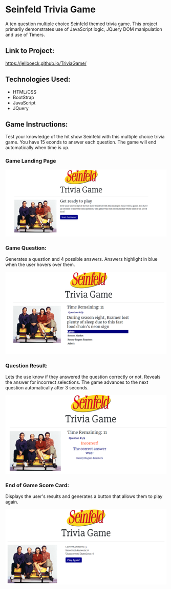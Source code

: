 # Seinfeld Trivia Game

A ten question multiple choice Seinfeld themed trivia game. This project primarily demonstrates use of JavaScript logic, JQuery DOM manipulation and use of Timers.

## Link to Project:

https://jellboeck.github.io/TriviaGame/

## Technologies Used:

- HTML/CSS
- BootStrap
- JavaScript
- JQuery

## Game Instructions:

Test your knowledge of the hit show Seinfeld with this multiple choice trivia game. You have 15 econds to answer each question. The game will end automatically when time is up.

### Game Landing Page

![Image of the Trivia Game Landing Page](/Assets/Images/game-landing-page.PNG)

### Game Question:

Generates a question and 4 possible answers. Answers highlight in blue when the user hovers over them.

![Image of a Game Questions](/Assets/Images/game-question.PNG)

### Question Result:

Lets the use know if they answered the question correctly or not. Reveals the answer for incorrect selections. The game advances to the next question automatically after 3 seconds.

![Image of the question result](/Assets/Images/question-result.PNG)


### End of Game Score Card:

Displays the user's results and generates a button that allows them to play again.

![Image of the end of game scorecard](/Assets/Images/end-game.PNG)